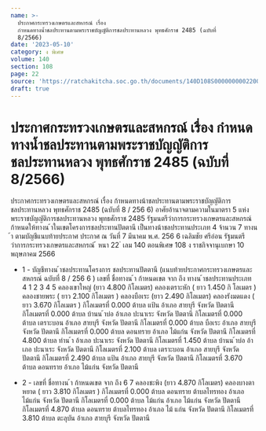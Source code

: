 ```yaml
---
name: >-
  ประกาศกระทรวงเกษตรและสหกรณ์ เรื่อง
  กำหนดทางน้ำชลประทานตามพระราชบัญญัติการชลประทานหลวง พุทธศักราช 2485 (ฉบับที่
  8/2566)
date: '2023-05-10'
category: ง พิเศษ
volume: 140
section: 108
page: 22
source: 'https://ratchakitcha.soc.go.th/documents/140D108S0000000002200.pdf'
draft: true
---
```


# ประกาศกระทรวงเกษตรและสหกรณ์ เรื่อง กำหนดทางน้ำชลประทานตามพระราชบัญญัติการชลประทานหลวง พุทธศักราช 2485 (ฉบับที่ 8/2566)

ประกาศกระทรวงเกษตรและสหกรณ์ เรื่อง ก้าหนดทางน้าชลประทานตามพระราชบัญญัติการชลประทานหลวง พุทธศักราช 2485 (ฉบับที่ 8 / 256 6) อาศัยอ้านาจตามความในมาตรา 5 แห่งพระราชบัญญัติการชลประทานหลวง พุทธศักราช 2485 รัฐมนตรีว่าการกระทรวงเกษตรและสหกรณ์ ก้าหนดให้ทางน ้าในเขตโครงการชลประทานปัตตานี เป็นทางน้าชลประทานประเภท 4 จ้านวน 7 ทางน ้า ตามบัญชีแนบท้ายประกาศ ประกาศ ณ วันที่ 7 มีนาคม พ.ศ. 256 6 เฉลิมชัย ศรีอ่อน รัฐมนตรีว่าการกระทรวงเกษตรและสหกรณ์ ้ หนา 22 ่ เลม 140 ตอนพิเศษ 108 ง ราชกิจจานุเบกษา 10 พฤษภาคม 2566

- 1 - บัญชีทางน ้าชลประทานโครงการ ชลประทานปัตตานี (แนบท้ายประกาศกระทรวงเกษตรและสหกรณ์ ฉบับที่ 8 / 256 6 ) เลขที่ ชื่อทางน ้า ก้าหนดเขต จาก ถึง ทางน ้าชลประทานประเภท 4 1 2 3 4 5 คลองเขาใหญ่ (ยาว 4.800 กิโลเมตร) คลองเตราะหัก ( ยาว 1.450 กิ โลเมตร ) คลองชายพระ ( ยาว 2.100 กิโลเมตร ) คลองบือเระ (ยาว 2.490 กิโลเมตร) คลองรังมดแดง ( ยาว 3.670 กิโลเมตร ) กิโลเมตรที่ 0.000 ต้าบล แป้น อ้าเภอ สายบุรี จังหวัด ปัตตานี กิโลเมตรที่ 0.000 ต้าบล บ้านน ้าบ่อ อ้าเภอ ปะนาเระ จังหวัด ปัตตานี กิโลเมตรที่ 0.000 ต้าบล เตราะบอน อ้าเภอ สายบุรี จังหวัด ปัตตานี กิโลเมตรที่ 0.000 ต้าบล บือเระ อ้าเภอ สายบุรี จังหวัด ปัตตานี กิโลเมตรที่ 0.000 ต้าบล ดอนทราย อ้าเภอ ไม้แก่น จังหวัด ปัตตานี กิโลเมตรที่ 4.800 ต้าบล ท่าน ้า อ้าเภอ ปะนาเระ จังหวัด ปัตตานี กิโลเมตรที่ 1.450 ต้าบล บ้านน ้าบ่อ อ้าเภอ ปะนาเระ จังหวัด ปัตตานี กิโลเมตรที่ 2.100 ต้าบล เตราะบอน อ้าเภอ สายบุรี จังหวัด ปัตตานี กิโลเมตรที่ 2.490 ต้าบล แป้น อ้าเภอ สายบุรี จังหวัด ปัตตานี กิโลเมตรที่ 3.670 ต้าบล ดอนทราย อ้าเภอ ไม้แก่น จังหวัด ปัตตานี

- 2 - เลขที่ ชื่อทางน ้า ก้าหนดเขต จาก ถึง 6 7 คลองชะพิง (ยาว 4.870 กิโลเมตร) คลองบางตาหยาด ( ยาว 3.810 กิโลเมตร ) กิโลเมตรที่ 0.000 ต้าบล ดอนทราย ต้าบลไทรทอง อ้าเภอ ไม้แก่น จังหวัด ปัตตานี กิโลเมตรที่ 0.000 ต้าบล ไม้แก่น อ้าเภอ ไม้แก่น จังหวัด ปัตตานี กิโลเมตรที่ 4.870 ต้าบล ดอนทราย ต้าบลไทรทอง อ้าเภอ ไม้ แก่น จังหวัด ปัตตานี กิโลเมตรที่ 3.810 ต้าบล ตะลุบัน อ้าเภอ สายบุรี จังหวัด ปัตตานี
